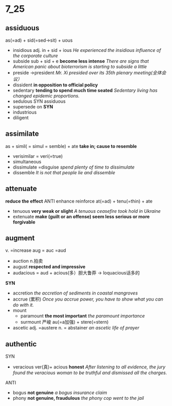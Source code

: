 # 7_25

## **assiduous**
as(=ad) + sid(=sed->sit) + uous
* insidious adj.  in + sid + ious _He experienced the insidious influence of the corporate culture_
* subside sub + sid + e **become less intense**
_There are signs that American panic about bioterrorism is starting to subside a little_
* preside ->president 
_Mr. Xi presided over its 35th plenary meeting(全体会议）_
* dissident **in opposition to official policy**
* sedentary **tending to spend much time seated**
_Sedentary living has changed epidemic proportions._
* sedulous SYN assiduous
* supersede on
**SYN**
* industrious
* diligent

## **assimilate**
as + simil( = simul = semble) + ate
**take in; cause to resemble**

* verisimilar = veri(=true) 
* simultaneous
* dissimulate =disguise
_spend plenty of time to dissimulate_
* dissemble 
_It is not that people lie and dissemble_

## attenuate
**reduce the effect**
ANTI enhance reinforce
at(=ad) + tenu(=thin) + ate
* tenuous **very weak or slight**
_A tenuous ceasefire took hold in Ukraine_
* extenuate **make (guilt or an offense) seem less serious or more forgivable**

## augment
v. =increase
aug = auc =aud
* auction n.拍卖
* august **respected and impressive**
* audacious = aud + acious(多）胆大鲁莽 -> loquacious话多的

**SYN**
* accretion
_the accretion of sediments in coastal mangroves_
* accrue (累积) 
_Once you accrue power, you have to show what you can do with it._
* mount
  * paramount **the most important**
_the paramount importance_
  * surmount
严峻
au(=a加强) + stere(=stern)
* ascetic adj. =austere n. = abstainer
_an ascetic life of prayer_

## authentic
SYN
* veracious ver(真)+ acious **honest**
_After listening to all evidence, the jury found the veracious woman to be truthful and dismissed all the charges._

ANTI
* bogus **not genuine** _a bogus insurance claim_
* phony **not genuine, fraudulous**
_the phony cop went to the jail_
